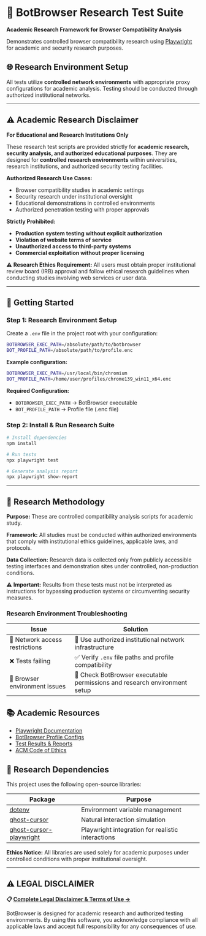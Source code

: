 
# 🔬 BotBrowser Research Test Suite

**Academic Research Framework for Browser Compatibility Analysis**

Demonstrates controlled browser compatibility research using [Playwright](https://playwright.dev/docs/writing-tests) for academic and security research purposes.

## 🌐 Research Environment Setup

All tests utilize **controlled network environments** with appropriate proxy configurations for academic analysis. Testing should be conducted through authorized institutional networks.

---

## ⚠️ Academic Research Disclaimer

**For Educational and Research Institutions Only**

These research test scripts are provided strictly for **academic research, security analysis, and authorized educational purposes**. They are designed for **controlled research environments** within universities, research institutions, and authorized security testing facilities.

**Authorized Research Use Cases:**
- Browser compatibility studies in academic settings
- Security research under institutional oversight
- Educational demonstrations in controlled environments
- Authorized penetration testing with proper approvals

**Strictly Prohibited:**
- **Production system testing without explicit authorization**
- **Violation of website terms of service**
- **Unauthorized access to third-party systems**
- **Commercial exploitation without proper licensing**

⚠️ **Research Ethics Requirement:** All users must obtain proper institutional review board (IRB) approval and follow ethical research guidelines when conducting studies involving web services or user data.

---

## 🔧 Getting Started

### Step 1: Research Environment Setup

Create a `.env` file in the project root with your configuration:

```bash
BOTBROWSER_EXEC_PATH=/absolute/path/to/botbrowser
BOT_PROFILE_PATH=/absolute/path/to/profile.enc
```

**Example configuration:**
```bash
BOTBROWSER_EXEC_PATH=/usr/local/bin/chromium
BOT_PROFILE_PATH=/home/user/profiles/chrome139_win11_x64.enc
```

**Required Configuration:**
- `BOTBROWSER_EXEC_PATH` → BotBrowser executable
- `BOT_PROFILE_PATH` → Profile file (.enc file)

### Step 2: Install & Run Research Suite

```bash
# Install dependencies
npm install

# Run tests
npx playwright test

# Generate analysis report
npx playwright show-report
```

---

## 📝 Research Methodology

**Purpose:** These are controlled compatibility analysis scripts for academic study.

**Framework:** All studies must be conducted within authorized environments that comply with institutional ethics guidelines, applicable laws, and protocols.

**Data Collection:** Research data is collected only from publicly accessible testing interfaces and demonstration sites under controlled, non-production conditions.

⚠️ **Important:** Results from these tests must not be interpreted as instructions for bypassing production systems or circumventing security measures.

### Research Environment Troubleshooting

| Issue | Solution |
|-------|----------|
| 🛑 Network access restrictions | 🔄 Use authorized institutional network infrastructure |
| ❌ Tests failing | ✅ Verify `.env` file paths and profile compatibility |
| 🐛 Browser environment issues | 🔧 Check BotBrowser executable permissions and research environment setup |

## 📚 Academic Resources

- [Playwright Documentation](https://playwright.dev/docs/writing-tests)
- [BotBrowser Profile Configs](https://github.com/botswin/BotBrowser/blob/main/profiles/PROFILE_CONFIGS.md)
- [Test Results & Reports](./test-results/)
- [ACM Code of Ethics](https://www.acm.org/code-of-ethics)

## 🙏 Research Dependencies

This project uses the following open-source libraries:

| Package | Purpose |
|---------|---------|
| [dotenv](https://www.npmjs.com/package/dotenv) | Environment variable management |
| [ghost-cursor](https://www.npmjs.com/package/ghost-cursor) | Natural interaction simulation |
| [ghost-cursor-playwright](https://www.npmjs.com/package/ghost-cursor-playwright) | Playwright integration for realistic interactions |

**Ethics Notice:** All libraries are used solely for academic purposes under controlled conditions with proper institutional oversight.

---

## ⚠️ LEGAL DISCLAIMER

**📋 [Complete Legal Disclaimer & Terms of Use →](../DISCLAIMER.md)**

BotBrowser is designed for academic research and authorized testing environments. By using this software, you acknowledge compliance with all applicable laws and accept full responsibility for any consequences of use.

